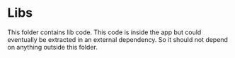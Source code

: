 # Libs

This folder contains lib code. This code is inside the app but could eventually be extracted in an external dependency.
So it should not depend on anything outside this folder.
